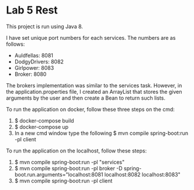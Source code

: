 # Lab 5 Rest
This project is run using Java 8. 

I have set unique port numbers for each services. The numbers are as follows:
 - Auldfellas: 8081
 - DodgyDrivers: 8082
 - Girlpower: 8083
 - Broker: 8080

The brokers implementation was similar to the services task. However, in the application.properties
file, I created an ArrayList that stores the given arguments by the user and 
then create a Bean to return such lists.

To run the application on docker, follow these three steps on the cmd:
1. $ docker-compose build
2. $ docker-compose up
3. In a new cmd window type the following $ mvn compile spring-boot:run -pl client

To run the application on the localhost, follow these steps:
1. $ mvn compile spring-boot:run -pl "services"
2. $ mvn compile spring-boot:run -pl broker -D spring-boot.run.arguments="localhost:8081 localhost:8082 localhost:8083"
3. $ mvn compile spring-boot:run -pl client